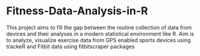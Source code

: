 # Fitness-Data-Analysis-in-R
This project aims to fill the gap between the routine collection of data from devices and their analyses in a modern statistical environment like R. Aim is to analyze, visualize exercise data from GPS enabled sports devices using trackeR and Fitbit data using fitbitscraper packages
